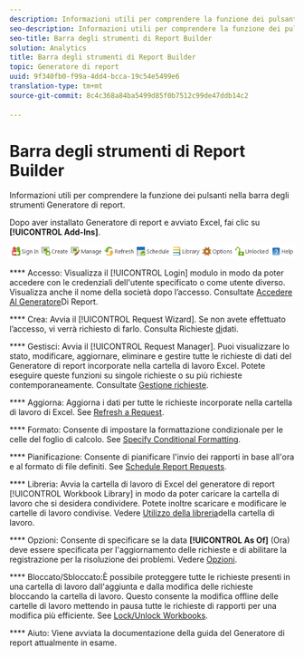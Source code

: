 ```yaml
---
description: Informazioni utili per comprendere la funzione dei pulsanti nella barra degli strumenti Generatore di report.
seo-description: Informazioni utili per comprendere la funzione dei pulsanti nella barra degli strumenti Generatore di report.
seo-title: Barra degli strumenti di Report Builder
solution: Analytics
title: Barra degli strumenti di Report Builder
topic: Generatore di report
uuid: 9f340fb0-f99a-4dd4-bcca-19c54e5499e6
translation-type: tm+mt
source-git-commit: 8c4c368a84ba5499d85f0b7512c99de47ddb14c2

---
```



# Barra degli strumenti di Report Builder

Informazioni utili per comprendere la funzione dei pulsanti nella barra degli strumenti Generatore di report.

Dopo aver installato Generatore di report e avviato Excel, fai clic su **[!UICONTROL Add-Ins]**.

![](assets/report_builder_toolbar.png)

**** Accesso: Visualizza il [!UICONTROL Login] modulo in modo da poter accedere con le credenziali dell'utente specificato o come utente diverso. Visualizza anche il nome della società dopo l’accesso. Consultate [Accedere Al Generatore](/help/analyze/report-builder/setup/t-loggin-in-to-reportbuilder.md)Di Report.

**** Crea: Avvia il [!UICONTROL Request Wizard]. Se non avete effettuato l’accesso, vi verrà richiesto di farlo. Consulta Richieste [di](/help/analyze/report-builder/data-requests/data-requests.md)dati.

**** Gestisci: Avvia il [!UICONTROL Request Manager]. Puoi visualizzare lo stato, modificare, aggiornare, eliminare e gestire tutte le richieste di dati del Generatore di report incorporate nella cartella di lavoro Excel. Potete eseguire queste funzioni su singole richieste o su più richieste contemporaneamente. Consultate [Gestione richieste](/help/analyze/report-builder/manage-requests/r-arb-manage-requests.md).

**** Aggiorna: Aggiorna i dati per tutte le richieste incorporate nella cartella di lavoro di Excel. See [Refresh a Request](/help/analyze/report-builder/manage-requests/t-refresh-a-request.md).

**** Formato: Consente di impostare la formattazione condizionale per le celle del foglio di calcolo. See [Specify Conditional Formatting](/help/analyze/report-builder/manage-requests/specify-conditional-formatting.md).

**** Pianificazione: Consente di pianificare l'invio dei rapporti in base all'ora e al formato di file definiti. See [Schedule Report Requests](/help/analyze/report-builder/schedule-report-requests.md).

**** Libreria: Avvia la cartella di lavoro di Excel del generatore di report [!UICONTROL Workbook Library] in modo da poter caricare la cartella di lavoro che si desidera condividere. Potete inoltre scaricare e modificare le cartelle di lavoro condivise. Vedere [Utilizzo della libreria](/help/analyze/report-builder/workbook-library/t-upload-a-workbook.md)della cartella di lavoro.

**** Opzioni: Consente di specificare se la data **[!UICONTROL As Of]** (Ora) deve essere specificata per l'aggiornamento delle richieste e di abilitare la registrazione per la risoluzione dei problemi. Vedere [Opzioni](/help/analyze/report-builder/options.md).

**** Bloccato/Sbloccato:È possibile proteggere tutte le richieste presenti in una cartella di lavoro dall'aggiunta e dalla modifica delle richieste bloccando la cartella di lavoro. Questo consente la modifica offline delle cartelle di lavoro mettendo in pausa tutte le richieste di rapporti per una modifica più efficiente. See [Lock/Unlock Workbooks](/help/analyze/report-builder/workbook-library/protect-wb.md).

**** Aiuto: Viene avviata la documentazione della guida del Generatore di report attualmente in esame.
